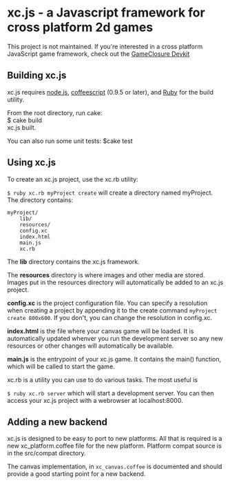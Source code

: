 xc.js - a Javascript framework for cross platform 2d games
==========================================================

This project is not maintained.  If you're interested in a cross platform JavaScript game framework, check out the [GameClosure Devkit](http://gihtub.com/gameclosure/devkit)

Building xc.js
--------------
xc.js requires [node.js](http://www.nodejs.org), [coffeescript](http://jashkenas.github.com/coffee-script/) (0.9.5 or later), and [Ruby](http://www.ruby-lang.org/) for the build utility.

From the root directory, run cake:  
	$ cake build  
	xc.js built.

You can also run some unit tests:
	$cake test

Using xc.js
-----------

To create an xc.js project, use the xc.rb utility:  

`$ ruby xc.rb myProject create`
will create a directory named myProject. The directory contains:  

	myProject/  
		lib/  
		resources/  
		config.xc  
		index.html  
		main.js  
		xc.rb  

The **lib** directory contains the xc.js framework.  

The **resources** directory is where images and other media are stored. Images put in the resources directory will automatically be added to an xc.js project.  

**config.xc** is the project configuration file. You can specify a resolution when creating a project by appending it to the create command `myProject create 800x600`. If you don't, you can change the resolution in config.xc.  

**index.html** is the file where your canvas game will be loaded. It is automatically updated whenver you run the development server so any new resources or other changes will automatically be available.

**main.js** is the entrypoint of your xc.js game. It contains the main() function, which will be called to start the game.

xc.rb is a utility you can use to do various tasks. The most useful is

`$ ruby xc.rb server`
which will start a development server. You can then access your xc.js project with a webrowser at localhost:8000.  

Adding a new backend
--------------------
xc.js is designed to be easy to port to new platforms.  All that is required is a new xc_platform.coffee file for the new platform.  Platform compat source is in the src/compat directory.  

The canvas implementation, in `xc_canvas.coffee` is documented and should provide a good starting point for a new backend.   
